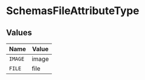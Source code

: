 # SchemasFileAttributeType


## Values

| Name    | Value   |
| ------- | ------- |
| `IMAGE` | image   |
| `FILE`  | file    |